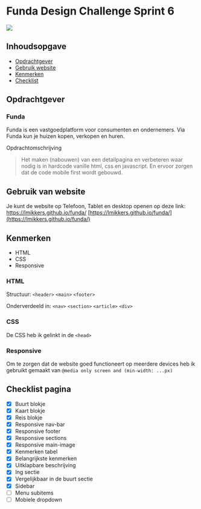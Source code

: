 # Funda Design Challenge Sprint 6

<img src="https://github.com/Lmikkers/funda/assets/94455811/60f4b070-09ce-48e2-8338-ccde900e7967">


## Inhoudsopgave
- [Opdrachtgever](https://github.com/Lmikkers/funda/blob/main/README.md#opdrachtgever)
- [Gebruik website](https://github.com/Lmikkers/funda/blob/main/README.md#gebruik-van-website)
- [Kenmerken](https://github.com/Lmikkers/funda/blob/main/README.md#kenmerken)
- [Checklist](https://github.com/Lmikkers/funda/blob/main/README.md#checklist-pagina)

## Opdrachtgever 
### Funda
Funda is een vastgoedplatform voor consumenten en ondernemers. Via Funda kun je huizen kopen, verkopen en huren.

Opdrachtomschrijving

> Het maken (nabouwen) van een detailpagina en verbeteren waar nodig is in hardcode vanille html, css en javascript. En ervoor zorgen dat de code mobile first wordt gebouwd.

## Gebruik van website
Je kunt de website op Telefoon, Tablet en desktop openen op deze link: https://lmikkers.github.io/funda/
[https://lmikkers.github.io/funda/](https://lmikkers.github.io/funda/)

## Kenmerken
- HTML
- CSS
- Responsive

### HTML
Structuur: `<header>` `<main>` `<footer>`

Onderverdeeld in:  `<nav>` `<section>` `<article>` `<div>`

### CSS
De CSS heb ik gelinkt in de `<head>`

### Responsive
Om te zorgen dat de website goed functioneert op meerdere devices heb ik gebruikt gemaakt van `@media only screen and (min-width: ...px)`

## Checklist pagina

- [x] Buurt blokje
- [x] Kaart blokje
- [x] Reis blokje
- [x] Responsive nav-bar
- [x] Responsive footer
- [x] Responsive sections
- [x] Responsive main-image
- [x] Kenmerken tabel
- [x] Belangrijkste kenmerken
- [x] Uitklapbare beschrijving
- [x] Ing sectie
- [x] Vergelijkbaar in de buurt sectie
- [x] Sidebar
- [ ] Menu subitems
- [ ] Mobiele dropdown
